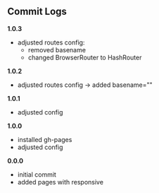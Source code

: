 ## Commit Logs

**1.0.3**
+ adjusted routes config:
    - removed basename
    - changed BrowserRouter to HashRouter

**1.0.2**
+ adjusted routes config -> added basename=""

**1.0.1**
+ adjusted config

**1.0.0**
+ installed gh-pages
+ adjusted config

**0.0.0**
+ initial commit
+ added pages with responsive